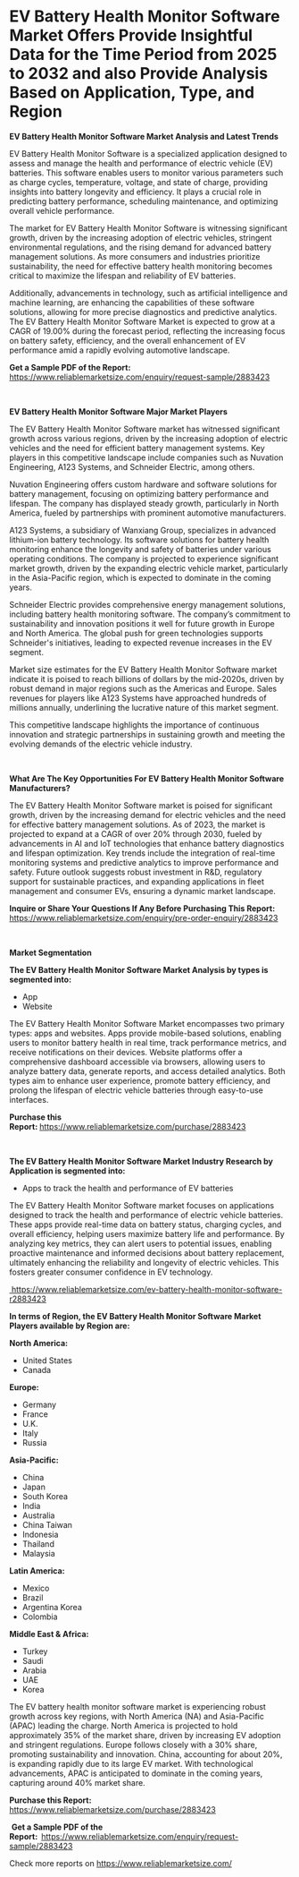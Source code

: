 <p><h1>EV Battery Health Monitor Software Market Offers Provide Insightful Data for the Time Period from 2025 to 2032 and also Provide Analysis Based on Application, Type, and Region</h1></p><p><strong>EV Battery Health Monitor Software Market Analysis and Latest Trends</strong></p>
<p><p>EV Battery Health Monitor Software is a specialized application designed to assess and manage the health and performance of electric vehicle (EV) batteries. This software enables users to monitor various parameters such as charge cycles, temperature, voltage, and state of charge, providing insights into battery longevity and efficiency. It plays a crucial role in predicting battery performance, scheduling maintenance, and optimizing overall vehicle performance.</p><p>The market for EV Battery Health Monitor Software is witnessing significant growth, driven by the increasing adoption of electric vehicles, stringent environmental regulations, and the rising demand for advanced battery management solutions. As more consumers and industries prioritize sustainability, the need for effective battery health monitoring becomes critical to maximize the lifespan and reliability of EV batteries.</p><p>Additionally, advancements in technology, such as artificial intelligence and machine learning, are enhancing the capabilities of these software solutions, allowing for more precise diagnostics and predictive analytics. The EV Battery Health Monitor Software Market is expected to grow at a CAGR of 19.00% during the forecast period, reflecting the increasing focus on battery safety, efficiency, and the overall enhancement of EV performance amid a rapidly evolving automotive landscape.</p></p>
<p><strong>Get a Sample PDF of the Report:&nbsp;</strong> <a href="https://www.reliablemarketsize.com/enquiry/request-sample/2883423?utm_campaign=2996&utm_medium=2&utm_source=Github&utm_content=ia&utm_term=13032025&utm_id=ev-battery-health-monitor-software">https://www.reliablemarketsize.com/enquiry/request-sample/2883423</a></p>
<p>&nbsp;</p>
<p><strong>EV Battery Health Monitor Software Major Market Players</strong></p>
<p><p>The EV Battery Health Monitor Software market has witnessed significant growth across various regions, driven by the increasing adoption of electric vehicles and the need for efficient battery management systems. Key players in this competitive landscape include companies such as Nuvation Engineering, A123 Systems, and Schneider Electric, among others.</p><p>Nuvation Engineering offers custom hardware and software solutions for battery management, focusing on optimizing battery performance and lifespan. The company has displayed steady growth, particularly in North America, fueled by partnerships with prominent automotive manufacturers.</p><p>A123 Systems, a subsidiary of Wanxiang Group, specializes in advanced lithium-ion battery technology. Its software solutions for battery health monitoring enhance the longevity and safety of batteries under various operating conditions. The company is projected to experience significant market growth, driven by the expanding electric vehicle market, particularly in the Asia-Pacific region, which is expected to dominate in the coming years.</p><p>Schneider Electric provides comprehensive energy management solutions, including battery health monitoring software. The company’s commitment to sustainability and innovation positions it well for future growth in Europe and North America. The global push for green technologies supports Schneider's initiatives, leading to expected revenue increases in the EV segment.</p><p>Market size estimates for the EV Battery Health Monitor Software market indicate it is poised to reach billions of dollars by the mid-2020s, driven by robust demand in major regions such as the Americas and Europe. Sales revenues for players like A123 Systems have approached hundreds of millions annually, underlining the lucrative nature of this market segment. </p><p>This competitive landscape highlights the importance of continuous innovation and strategic partnerships in sustaining growth and meeting the evolving demands of the electric vehicle industry.</p></p>
<p>&nbsp;</p>
<p><strong>What Are The Key Opportunities For EV Battery Health Monitor Software Manufacturers?</strong></p>
<p><p>The EV Battery Health Monitor Software market is poised for significant growth, driven by the increasing demand for electric vehicles and the need for effective battery management solutions. As of 2023, the market is projected to expand at a CAGR of over 20% through 2030, fueled by advancements in AI and IoT technologies that enhance battery diagnostics and lifespan optimization. Key trends include the integration of real-time monitoring systems and predictive analytics to improve performance and safety. Future outlook suggests robust investment in R&D, regulatory support for sustainable practices, and expanding applications in fleet management and consumer EVs, ensuring a dynamic market landscape.</p></p>
<p><strong>Inquire or Share Your Questions If Any Before Purchasing This Report:</strong> <a href="https://www.reliablemarketsize.com/enquiry/pre-order-enquiry/2883423?utm_campaign=2996&utm_medium=2&utm_source=Github&utm_content=ia&utm_term=13032025&utm_id=ev-battery-health-monitor-software">https://www.reliablemarketsize.com/enquiry/pre-order-enquiry/2883423</a></p>
<p>&nbsp;</p>
<p><strong>Market Segmentation</strong></p>
<p><strong>The EV Battery Health Monitor Software Market Analysis by types is segmented into:</strong></p>
<p><ul><li>App</li><li>Website</li></ul></p>
<p><p>The EV Battery Health Monitor Software Market encompasses two primary types: apps and websites. Apps provide mobile-based solutions, enabling users to monitor battery health in real time, track performance metrics, and receive notifications on their devices. Website platforms offer a comprehensive dashboard accessible via browsers, allowing users to analyze battery data, generate reports, and access detailed analytics. Both types aim to enhance user experience, promote battery efficiency, and prolong the lifespan of electric vehicle batteries through easy-to-use interfaces.</p></p>
<p><strong>Purchase this Report:&nbsp;</strong><a href="https://www.reliablemarketsize.com/purchase/2883423?utm_campaign=2996&utm_medium=2&utm_source=Github&utm_content=ia&utm_term=13032025&utm_id=ev-battery-health-monitor-software">https://www.reliablemarketsize.com/purchase/2883423</a></p>
<p>&nbsp;</p>
<p><strong>The EV Battery Health Monitor Software Market Industry Research by Application is segmented into:</strong></p>
<p><ul><li>Apps to track the health and performance of EV batteries</li></ul></p>
<p><p>The EV Battery Health Monitor Software market focuses on applications designed to track the health and performance of electric vehicle batteries. These apps provide real-time data on battery status, charging cycles, and overall efficiency, helping users maximize battery life and performance. By analyzing key metrics, they can alert users to potential issues, enabling proactive maintenance and informed decisions about battery replacement, ultimately enhancing the reliability and longevity of electric vehicles. This fosters greater consumer confidence in EV technology.</p></p>
<p><a href="https://www.reliablemarketsize.com/ev-battery-health-monitor-software-r2883423?utm_campaign=2996&utm_medium=2&utm_source=Github&utm_content=ia&utm_term=13032025&utm_id=ev-battery-health-monitor-software">&nbsp;https://www.reliablemarketsize.com/ev-battery-health-monitor-software-r2883423</a></p>
<p><strong>In terms of Region, the EV Battery Health Monitor Software Market Players available by Region are:</strong></p>
<p>
    <p> <strong> North America: </strong>
        <ul>
            <li>United States</li>
            <li>Canada</li>
        </ul>
        </p> 
    <p> <strong> Europe: </strong>
        <ul>
            <li>Germany</li>
            <li>France</li>
            <li>U.K.</li>
            <li>Italy</li>
            <li>Russia</li>
        </ul>
        </p> 
    <p> <strong> Asia-Pacific: </strong>
        <ul>
            <li>China</li>
            <li>Japan</li>
            <li>South Korea</li>
            <li>India</li>
            <li>Australia</li>
            <li>China Taiwan</li>
            <li>Indonesia</li>
            <li>Thailand</li>
            <li>Malaysia</li>
        </ul>
        </p> 
    <p> <strong> Latin America: </strong>
        <ul>
            <li>Mexico</li>
            <li>Brazil</li>
            <li>Argentina Korea</li>
            <li>Colombia</li>
        </ul>
        </p> 
    <p> <strong> Middle East & Africa: </strong>
        <ul>
            <li>Turkey</li>
            <li>Saudi</li>
            <li>Arabia</li>
            <li>UAE</li>
            <li>Korea</li>
        </ul>
    </p>
    </p>
<p><p>The EV battery health monitor software market is experiencing robust growth across key regions, with North America (NA) and Asia-Pacific (APAC) leading the charge. North America is projected to hold approximately 35% of the market share, driven by increasing EV adoption and stringent regulations. Europe follows closely with a 30% share, promoting sustainability and innovation. China, accounting for about 20%, is expanding rapidly due to its large EV market. With technological advancements, APAC is anticipated to dominate in the coming years, capturing around 40% market share.</p></p>
<p><strong>Purchase this Report: </strong><a href="https://www.reliablemarketsize.com/purchase/2883423?utm_campaign=2996&utm_medium=2&utm_source=Github&utm_content=ia&utm_term=13032025&utm_id=ev-battery-health-monitor-software">https://www.reliablemarketsize.com/purchase/2883423</a></p>
<p>&nbsp;<strong>Get a Sample PDF of the Report:&nbsp;&nbsp;</strong><a href="https://www.reliablemarketsize.com/enquiry/request-sample/2883423?utm_campaign=2996&utm_medium=2&utm_source=Github&utm_content=ia&utm_term=13032025&utm_id=ev-battery-health-monitor-software">https://www.reliablemarketsize.com/enquiry/request-sample/2883423</a></p>
<p><strong></strong></p>
<p>Check more reports on <a href="https://www.reliablemarketsize.com/?utm_campaign=2996&utm_medium=2&utm_source=Github&utm_content=ia&utm_term=13032025&utm_id=ev-battery-health-monitor-software">https://www.reliablemarketsize.com/</a></p>